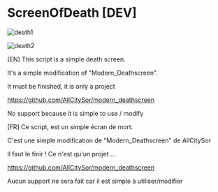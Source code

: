 # ScreenOfDeath [DEV]
![death1](https://user-images.githubusercontent.com/28712469/49033913-bfd8e180-f1b0-11e8-8df8-40383fd995cf.png)

![death2](https://user-images.githubusercontent.com/28712469/49033930-d121ee00-f1b0-11e8-8361-7c4fec561140.png)

[EN] This script is a simple death screen.

It's a simple modification of "Modern_Deathscreen".

It must be finished, it is only a project

https://github.com/AllCitySor/modern_deathscreen

No support because it is simple to use / modify


[FR] Ce script, est un simple écran de mort. 

C'est une simple modification de "Modern_Deathscreen" de AllCitySor 

Il faut le finir ! Ce n'est qu'un projet ...

https://github.com/AllCitySor/modern_deathscreen

Aucun support ne sera fait car il est simple à utiliser/modifier
